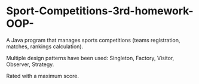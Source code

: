 # Sport-Competitions-3rd-homework-OOP-
A Java program that manages sports competitions (teams registration, matches, rankings calculation). 

Multiple design patterns have been used: Singleton, Factory, Visitor, Observer, Strategy. 

Rated with a maximum score.
